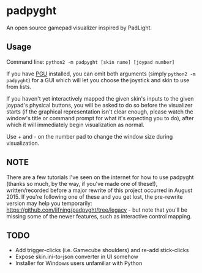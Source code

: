 padpyght
========
An open source gamepad visualizer inspired by PadLight.

Usage
-----
Command line: `python2 -m padpyght [skin name] [joypad number]`

If you have [PGU](http://code.google.com/p/pgu/) installed, you can omit both
arguments (simply `python2 -m padpyght`) for a GUI which will let you choose the
joystick and skin to use from lists.

If you haven't yet interactively mapped the given skin's inputs to the given
joypad's physical buttons, you will be asked to do so before the visualizer
starts (if the graphical representation isn't clear enough, please watch the
window's title or command prompt for what it's expecting you to do), after which
it will immediately begin visualization as normal.

Use + and - on the number pad to change the window size during visualization.

NOTE
----
There are a few tutorials I've seen on the internet for how to use padpyght (thanks so much, by the way, if you've made one of these!), written/recorded before a major rewrite of this project occurred in August 2015.  If you're following one of these and you get lost, the pre-rewrite version may help you temporarily: https://github.com/lifning/padpyght/tree/legacy - but note that you'll be missing some of the newer features, such as interactive control mapping.

TODO
----
- Add trigger-clicks (i.e. Gamecube shoulders) and re-add stick-clicks
- Expose skin.ini-to-json converter in UI somehow
- Installer for Windows users unfamiliar with Python

